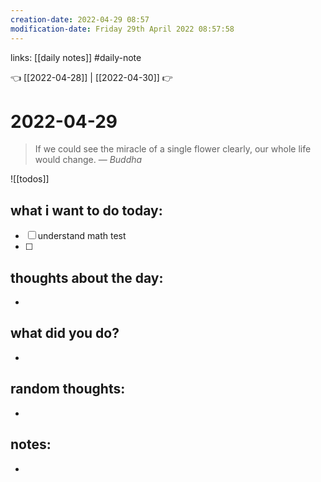 ```yaml
---
creation-date: 2022-04-29 08:57 
modification-date: Friday 29th April 2022 08:57:58 
---
```

links: [[daily notes]] 
#daily-note

👈 [[2022-04-28]] | [[2022-04-30]] 👉 

# 2022-04-29 
> If we could see the miracle of a single flower clearly, our whole life would change.
> — <cite>Buddha</cite>

![[todos]]

## what i want to do today:
- [ ] understand math test
- [ ] 

## thoughts about the day:
- 

## what did you do?
- 

## random thoughts:
- 

## notes:
- 

